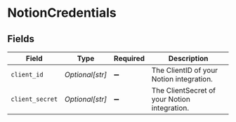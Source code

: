 # NotionCredentials


## Fields

| Field                                        | Type                                         | Required                                     | Description                                  |
| -------------------------------------------- | -------------------------------------------- | -------------------------------------------- | -------------------------------------------- |
| `client_id`                                  | *Optional[str]*                              | :heavy_minus_sign:                           | The ClientID of your Notion integration.     |
| `client_secret`                              | *Optional[str]*                              | :heavy_minus_sign:                           | The ClientSecret of your Notion integration. |